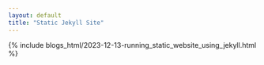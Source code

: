 ```yaml
---
layout: default
title: "Static Jekyll Site"
---
```


{% include blogs_html/2023-12-13-running_static_website_using_jekyll.html %}
